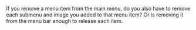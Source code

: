 If you remove a menu item from the main menu, do you also have to remove each submenu and image you added to that menu item?
Or is removing it from the menu bar enough to release each item.
